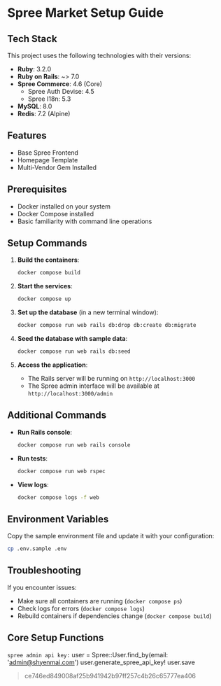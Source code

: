 # Spree Market Setup Guide

## Tech Stack

This project uses the following technologies with their versions:

- **Ruby**: 3.2.0
- **Ruby on Rails**: ~> 7.0
- **Spree Commerce**: 4.6 (Core)
  - Spree Auth Devise: 4.5
  - Spree I18n: 5.3
- **MySQL**: 8.0
- **Redis**: 7.2 (Alpine)

## Features

- Base Spree Frontend
- Homepage Template
- Multi-Vendor Gem Installed

## Prerequisites

- Docker installed on your system
- Docker Compose installed
- Basic familiarity with command line operations

## Setup Commands

1. **Build the containers**:
   ```bash
   docker compose build
   ```

2. **Start the services**:
   ```bash
   docker compose up
   ```

3. **Set up the database** (in a new terminal window):
   ```bash
   docker compose run web rails db:drop db:create db:migrate
   ```

4. **Seed the database with sample data**:
   ```bash
   docker compose run web rails db:seed
   ```

5. **Access the application**:
   - The Rails server will be running on `http://localhost:3000`
   - The Spree admin interface will be available at `http://localhost:3000/admin`

## Additional Commands

- **Run Rails console**:
  ```bash
  docker compose run web rails console
  ```

- **Run tests**:
  ```bash
  docker compose run web rspec
  ```

- **View logs**:
  ```bash
  docker compose logs -f web
  ```

## Environment Variables

Copy the sample environment file and update it with your configuration:
```bash
cp .env.sample .env
```

## Troubleshooting

If you encounter issues:
- Make sure all containers are running (`docker compose ps`)
- Check logs for errors (`docker compose logs`)
- Rebuild containers if dependencies change (`docker compose build`)



## Core Setup Functions 

`spree admin api key:`
user = Spree::User.find_by(email: 'admin@shyenmai.com')
user.generate_spree_api_key!
user.save

> ce746ed849008af25b941942b97ff257c4b26c65777ea406

